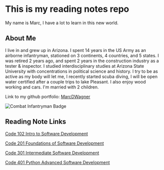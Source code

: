 # This is my reading notes repo

My name is Marc, I have a lot to learn in this new world. 

## About Me

I live in and grew up in Arizona.  I spent 14 years in the US Army as an airborne infantryman, stationed on 3 continents, 4 countries, and 5 states.  I was retired 2 years ago, and spent 2 years in the construction industry as a tester & inspector.  I studied interdisciplinary studies at Arizona State University with concentrations in political science and history.  I try to be as active as my body will let me, I recently started scuba diving, I will be open water certified after a couple trips to lake Pleasant.  I also enjoy wood working and cars.  I'm married with 2 children.

Link to my github portfolio:  [MarcDWagner](https://github.com/marcdwagner)

![Combat Infantryman Badge](![CIB](https://user-images.githubusercontent.com/110312640/195932289-195e5eb9-463f-4986-bca8-ffa3a02e5abc.png)
)

## Reading Note Links

[Code 102 Intro to Software Development](https://marcdwagner.github.io/reading-notes-codefellows/code102readingnotes)

[Code 201 Foundations of Software Development](https://marcdwagner.github.io/reading-notes-codefellows/code201readingnotes)

[Code 301 Intermediate Software Development](https://marcdwagner.github.io/reading-notes-codefellows/Code301ReadingNotes)

[Code 401 Python Advanced Software Development]()
